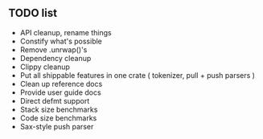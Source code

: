 ## TODO list
- API cleanup, rename things
- Constify what's possible
- Remove .unrwap()'s
- Dependency cleanup
- Clippy cleanup
- Put all shippable features in one crate ( tokenizer, pull + push parsers )
- Clean up reference docs
- Provide user guide docs
- Direct defmt support
- Stack size benchmarks
- Code size benchmarks
- Sax-style push parser
